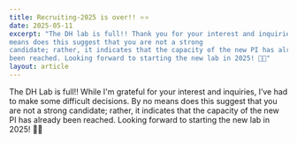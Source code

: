```yaml
---
title: Recruiting-2025 is over!! ⭐⭐
date: 2025-05-11
excerpt: "The DH lab is full!! Thank you for your interest and inquiries. By no
means does this suggest that you are not a strong
candidate; rather, it indicates that the capacity of the new PI has already
been reached. Looking forward to starting the new lab in 2025! 🧪🧪"
layout: article
---
```

<div class="justify-text">
The DH Lab is full!!
While I'm grateful for your interest and inquiries, I’ve had to make some
difficult decisions. By no means does this suggest that you are not a strong
candidate; rather, it indicates that the capacity of the new PI has already
been reached. Looking forward to starting the new lab in 2025! 🧪🧪
</div>

